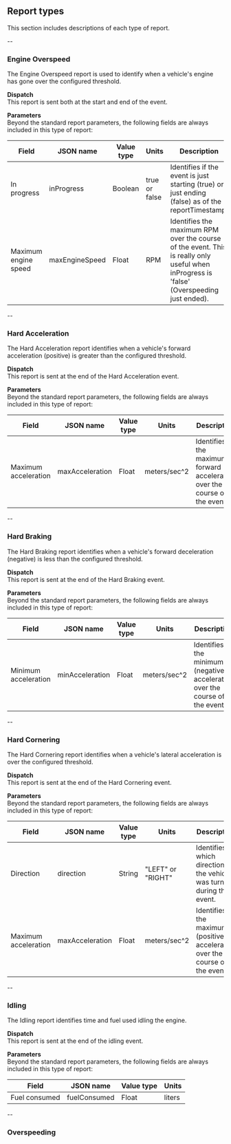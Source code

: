 ## Report types  
This section includes descriptions of each type of report.  

--
### Engine Overspeed  
The Engine Overspeed report is used to identify when a vehicle's engine has gone over the configured threshold.  

<b>Dispatch</b>  
This report is sent both at the start and end of the event.  

<b>Parameters</b>  
Beyond the standard report parameters, the following fields are always included in this type of report:  

Field | JSON name | Value type | Units | Description
------|-----------|------------|-------|-------------
In progress	| inProgress | Boolean | true or false | Identifies if the event is just starting (true) or just ending (false) as of the reportTimestamp.
Maximum engine speed | maxEngineSpeed | Float | RPM | Identifies the maximum RPM over the course of the event. This is really only useful when inProgress is 'false' (Overspeeding just ended).  
--
 
### Hard Acceleration  
The Hard Acceleration report identifies when a vehicle's forward acceleration (positive) is greater than the configured threshold.  

<b>Dispatch</b>  
This report is sent at the end of the Hard Acceleration event.  

<b>Parameters</b>  
Beyond the standard report parameters, the following fields are always included in this type of report:  

Field | JSON name | Value type | Units | Description
------|-----------|------------|-------|------------
Maximum acceleration | maxAcceleration | Float | meters/sec^2 | Identifies the maximum forward acceleration over the course of the event.  
--

### Hard Braking  
The Hard Braking report identifies when a vehicle's forward deceleration (negative) is less than the configured threshold.  

<b>Dispatch</b>  
This report is sent at the end of the Hard Braking event.  

<b>Parameters</b>  
Beyond the standard report parameters, the following fields are always included in this type of report:  

Field | JSON name | Value type | Units | Description
------|-----------|------------|-------|------------
Minimum acceleration | minAcceleration | Float | meters/sec^2 | Identifies the minimum (negative) acceleration over the course of the event.
--

### Hard Cornering  
The Hard Cornering report identifies when a vehicle's lateral acceleration is over the configured threshold.  

<b>Dispatch</b>  
This report is sent at the end of the Hard Cornering event.  

<b>Parameters</b>  
Beyond the standard report parameters, the following fields are always included in this type of report:  

Field | JSON name | Value type | Units | Description
------|-----------|------------|-------|------------
Direction | direction | String | "LEFT" or "RIGHT" | Identifies which direction the vehicle was turning during the event.
Maximum acceleration | maxAcceleration | Float | meters/sec^2 | Identifies the maximum (positive) acceleration over the course of the event.  
--

### Idling  
The Idling report identifies time and fuel used idling the engine.  

<b>Dispatch</b>  
This report is sent at the end of the idling event.  

<b>Parameters</b>  
Beyond the standard report parameters, the following fields are always included in this type of report:  

Field | JSON name | Value type | Units 
------|-----------|------------|-------
Fuel consumed | fuelConsumed | Float | liters  
--

### Overspeeding
